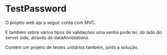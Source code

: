 # TestPassword
O projeto web api a seguir conta com MVC.

E também sobre vários tipos de validações uma senha pode ter, do lado do server side, através de dataAnnotations.

Contém um projeto de testes unitários também, junto a solução.

